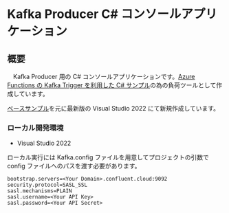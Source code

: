# Kafka Producer C# コンソールアプリケーション

## 概要
　Kafka Producer 用の C# コンソールアプリケーションです。[Azure Functions の Kafka Trigger を利用した C# サンプル](https://github.com/Yuichi-Ikeda/KafkaFunctionApp)の為の負荷ツールとして作成しています。

[ベースサンプル](https://developer.confluent.io/get-started/dotnet#build-producer)を元に最新版の Visual Studio 2022 にて新規作成しています。

### ローカル開発環境
- Visual Studio 2022

ローカル実行には Kafka.config ファイルを用意してプロジェクトの引数で config ファイルへのパスを渡す必要があります。

```Kafka.config
bootstrap.servers=<Your Domain>.confluent.cloud:9092
security.protocol=SASL_SSL
sasl.mechanisms=PLAIN
sasl.username=<Your API Key>
sasl.password=<Your API Secret>
```
